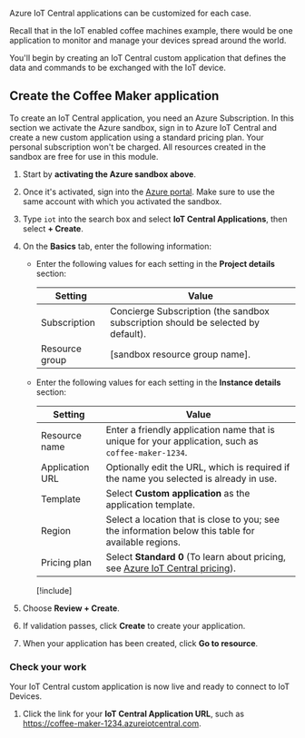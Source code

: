 Azure IoT Central applications can be customized for each case.

Recall that in the IoT enabled coffee machines example, there would be one application to monitor and manage your devices spread around the world.

You'll begin by creating an IoT Central custom application that defines the data and commands to be exchanged with the IoT device.

## Create the Coffee Maker application

To create an IoT Central application, you need an Azure Subscription. In this section we activate the Azure sandbox, sign in to Azure IoT Central and create a new custom application using a standard pricing plan. Your personal subscription won't be charged. All resources created in the sandbox are free for use in this module.

1. Start by **activating the Azure sandbox above**.

1. Once it's activated, sign into the [Azure portal](https://portal.azure.com/learn.docs.microsoft.com?azure-portal=true). Make sure to use the same account with which you activated the sandbox.

1. Type `iot` into the search box and select **IoT Central Applications**, then select **+ Create**.

1. On the **Basics** tab, enter the following information:

    - Enter the following values for each setting in the **Project details** section:

        | Setting  | Value  |
        |---|---|
        | Subscription | Concierge Subscription (the sandbox subscription should be selected by default). |
        | Resource group | <rgn>[sandbox resource group name]</rgn>. |

    - Enter the following values for each setting in the **Instance details** section:

        | Setting  | Value  |
        |---|---|
        | Resource name | Enter a friendly application name that is unique for your application, such as `coffee-maker-1234`. |
        | Application URL | Optionally edit the URL, which is required if the name you selected is already in use. |
        | Template | Select **Custom application** as the application template.
        | Region | Select a location that is close to you; see the information below this table for available regions. |
        | Pricing plan | Select **Standard 0** (To learn about pricing, see [Azure IoT Central pricing](https://azure.microsoft.com/pricing/details/iot-central/)). |

        <!-- Resource selection -->  
        [!include[](../../../includes/azure-sandbox-regions-first-mention-note-friendly.md)]

1. Choose **Review + Create**.

1. If validation passes, click **Create** to create your application.

1. When your application has been created, click **Go to resource**.

### Check your work

Your IoT Central custom application is now live and ready to connect to IoT Devices.

1. Click the link for your **IoT Central Application URL**, such as https://coffee-maker-1234.azureiotcentral.com.
